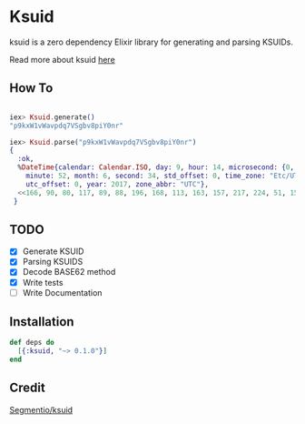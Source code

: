 # Ksuid

ksuid is a zero dependency Elixir library for generating and parsing KSUIDs.

Read more about ksuid [here](https://segment.com/blog/a-brief-history-of-the-uuid/)

## How To

```elixir

iex> Ksuid.generate()
"p9kxW1vWavpdq7VSgbv8piY0nr"

iex> Ksuid.parse("p9kxW1vWavpdq7VSgbv8piY0nr")
{
  :ok,
  %DateTime{calendar: Calendar.ISO, day: 9, hour: 14, microsecond: {0, 0},
    minute: 52, month: 6, second: 34, std_offset: 0, time_zone: "Etc/UTC",
    utc_offset: 0, year: 2017, zone_abbr: "UTC"},
  <<166, 90, 80, 117, 89, 88, 196, 168, 113, 163, 157, 217, 224, 51, 151, 227>>
 }

```


## TODO

- [x] Generate KSUID
- [x] Parsing KSUIDS
- [x] Decode BASE62 method
- [x] Write tests
- [ ] Write Documentation

## Installation

```elixir
def deps do
  [{:ksuid, "~> 0.1.0"}]
end
```

## Credit

[Segmentio/ksuid](https://github.com/segmentio/ksuid)
